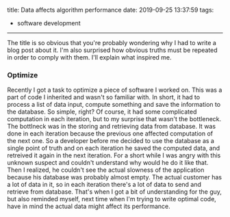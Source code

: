 title: Data affects algorithm performance
date: 2019-09-25 13:37:59
tags:
- software development
---
The title is so obvious that you're probably wondering why I had to write a blog post about it. I'm also surprised how obvious truths must be repeated in order to comply with them. I'll explain what inspired me.
<!--more-->

### Optimize

Recently I got a task to optimize a piece of software I worked on. This was a part of code I inherited and wasn't so familiar with. In short, it had to process a list of data input, compute something and save the information to the database. So simple, right? Of course, it had some complicated computation in each iteration, but to my surprise that wasn't the bottleneck. The bottlneck was in the storing and retrieving data from database. It was done in each iteration because the previous one affected computation of the next one. So a developer before me decided to use the database as a single point of truth and on each iteration he saved the computed data, and retreived it again in the next iteration. For a short while I was angry with this unknown suspect and couldn't understand why would he do it like that. Then I realized, he couldn't see the actual slowness of the application because his database was probably almost empty. The actual customer has a lot of data in it, so in each iteration there's a lot of data to send and retrieve from database. That's when I got a bit of understanding for the guy, but also reminded myself, next time when I'm trying to write optimal code, have in mind the actual data might affect its performance.
